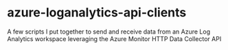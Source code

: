 # azure-loganalytics-api-clients
A few scripts I put together to send and receive data from an Azure Log Analytics workspace leveraging the Azure Monitor HTTP Data Collector API

